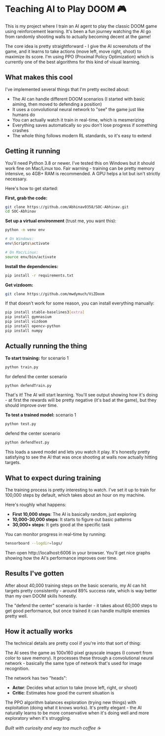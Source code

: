 # Teaching AI to Play DOOM 🎮

This is my project where I train an AI agent to play the classic DOOM game using reinforcement learning. It's been a fun journey watching the AI go from randomly shooting walls to actually becoming decent at the game!

The core idea is pretty straightforward - I give the AI screenshots of the game, and it learns to take actions (move left, move right, shoot) to maximize its score. I'm using PPO (Proximal Policy Optimization) which is currently one of the best algorithms for this kind of visual learning.

## What makes this cool

I've implemented several things that I'm pretty excited about:
- The AI can handle different DOOM scenarios (I started with basic aiming, then moved to defending a position)
- It uses a convolutional neural network to "see" the game just like humans do
- You can actually watch it train in real-time, which is mesmerizing
- Everything saves automatically so you don't lose progress if something crashes
- The whole thing follows modern RL standards, so it's easy to extend

## Getting it running

You'll need Python 3.8 or newer. I've tested this on Windows but it should work fine on Mac/Linux too. Fair warning - training can be pretty memory intensive, so 4GB+ RAM is recommended. A GPU helps a lot but isn't strictly necessary.

Here's how to get started:

**First, grab the code:**
```bash
git clone https://github.com/Abhinav0358/SOC-Abhinav.git
cd SOC-Abhinav
```

**Set up a virtual environment** (trust me, you want this):
```bash
python -m venv env

# On Windows:
env\Scripts\activate

# On Mac/Linux:
source env/bin/activate
```

**Install the dependencies:**
```bash
pip install -r requirements.txt
```

**Get vizdoom:**
```bash
git clone https://github.com/mwdymuch/ViZDoom
```

If that doesn't work for some reason, you can install everything manually:
```bash
pip install stable-baselines3[extra]
pip install gymnasium
pip install vizdoom
pip install opencv-python
pip install numpy
```


## Actually running the thing

**To start training:**
for scenario 1
```bash
python train.py
```
for defend the center scenario
```bash
python defendTrain.py
```
That's it! The AI will start learning. You'll see output showing how it's doing - at first the rewards will be pretty negative (it's bad at the game), but they should improve over time.

**To test a trained model:**
scenario 1
```bash
python test.py
```
defend the center scenario
```bash
python defendTest.py
```

This loads a saved model and lets you watch it play. It's honestly pretty satisfying to see the AI that was once shooting at walls now actually hitting targets.

## What to expect during training

The training process is pretty interesting to watch. I've set it up to train for 100,000 steps by default, which takes about an hour on my machine.

Here's roughly what happens:
- **First 10,000 steps**: The AI is basically random, just exploring
- **10,000-30,000 steps**: It starts to figure out basic patterns
- **30,000+ steps**: It gets good at the specific task

You can monitor progress in real-time by running:
```bash
tensorboard --logdir=logs/
```
Then open http://localhost:6006 in your browser. You'll get nice graphs showing how the AI's performance improves over time.

## Results I've gotten

After about 40,000 training steps on the basic scenario, my AI can hit targets pretty consistently - around 89% success rate, which is way better than my own DOOM skills honestly.

The "defend the center" scenario is harder - it takes about 60,000 steps to get good performance, but once trained it can handle multiple enemies pretty well.

## How it actually works

The technical details are pretty cool if you're into that sort of thing:

The AI sees the game as 100x160 pixel grayscale images (I convert from color to save memory). It processes these through a convolutional neural network - basically the same type of network that's used for image recognition.

The network has two "heads":
- **Actor**: Decides what action to take (move left, right, or shoot)  
- **Critic**: Estimates how good the current situation is

The PPO algorithm balances exploration (trying new things) with exploitation (doing what it knows works). It's pretty elegant - the AI naturally learns to be more conservative when it's doing well and more exploratory when it's struggling.

*Built with curiosity and way too much coffee ☕*  
